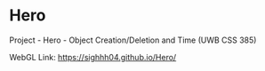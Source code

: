 # Hero
Project - Hero - Object Creation/Deletion and Time (UWB CSS 385)

WebGL Link: https://sighhh04.github.io/Hero/
